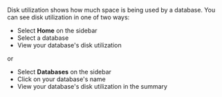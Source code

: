 Disk utilization shows how much space is being used by a database. You can see disk utilization in one of two ways:

* Select **Home** on the sidebar
* Select a database
* View your database's disk utilization

or

* Select **Databases** on the sidebar
* Click on your database's name
* View your database's disk utilization in the summary